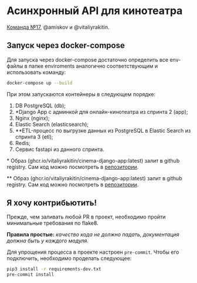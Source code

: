 # Асинхронный API для кинотеатра
[Команда №17](https://yandex-students.slack.com/archives/C03833GPQGH/p1652369332840549), @amiskov и @vitaliyrakitin.


## Запуск через docker-compose

Для запуска через docker-compose достаточно определить все env-файлы в папке enviroments аналогично 
соответствующим и использовать команду:

```bash
docker-compose up --build
```

При этом запускаются контейнеры в следующем порядке:

1. DB PostgreSQL (db);
2. *Django App с админкой для онлайн-кинотеатра из спринта 2 (app);
3. Nginx (nginx);
4. Elastic Search (elasticsearch);
5. **ETL-процесс по выгрузке данных из PostgreSQL в Elastic Search из спринта 3 (etl);
6. Redis;
7. Сервис fastapi из данного спринта. 

\* Образ (ghcr.io/vitaliyrakitin/cinema-django-app:latest) залит в github registry. 
Сам код можно посмотреть в [репозитории](https://github.com/VitaliyRakitin/new_admin_panel_sprint_2/tree/main/01_docker_compose/app).

\** Образ (ghcr.io/vitaliyrakitin/cinema-django-app:latest) залит в github registry. 
Сам код можно посмотреть в [репозитории](https://github.com/VitaliyRakitin/new_admin_panel_sprint_3/tree/main/01_etl).


## Я хочу контрибьютить!

Прежде, чем заливать любой PR в проект, необходимо пройти минимальные требования по flake8.

**Правила простые:** *качество кода не должно падать, документация должна быть у каждого модуля.*

Для упрощения процесса в проекте настроен `pre-commit`. 
Чтобы его подключить, необходимо проделать следующее:

```bash
pip3 install -r requirements-dev.txt
pre-commit install
```
